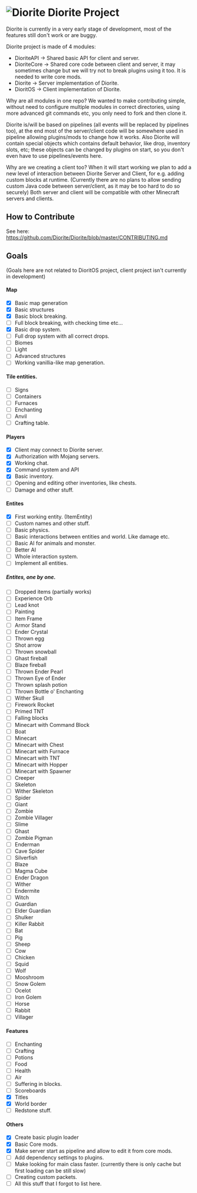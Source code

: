 # ![Diorite](http://hydra-media.cursecdn.com/minecraft.gamepedia.com/0/08/Diorite.png?version=b51c48a2486c6efd87f3ba9b13c8738a) Diorite Project

Diorite is currently in a very early stage of development, most of the features still don't work or are buggy.

Diorite project is made of 4 modules:
* DioriteAPI -> Shared basic API for client and server.
* DioriteCore -> Shared core code between client and server, it may sometimes change but we will try not to break plugins using it too. It is needed to write core mods.
* Diorite -> Server implementation of Diorite.
* DioritOS -> Client implementation of Diorite.

Why are all modules in one repo? We wanted to make contributing simple, without need to configure multiple modules in correct directories, using more advanced git commands etc, you only need to fork and then clone it.

<!--- 'most of server/client code will be somewhere used in pipeline' - could you fix that one? you mean 'sometime'? -->
Diorite is/will be based on pipelines (all events will be replaced by pipelines too), at the end most of the server/client code will be somewhere used in pipeline allowing plugins/mods to change how it works.
Also Diorite will contain special objects which contains default behavior, like drop, inventory slots, etc; these objects can be changed by plugins on start, so you don't even have to use pipelines/events here.

Why are we creating a client too? When it will start working we plan to add a new level of interaction between Diorite Server and Client, for e.g. adding custom blocks at runtime. (Currently there are no plans to allow sending custom Java code between server/client, as it may be too hard to do so securely) Both server and client will be compatible with other Minecraft servers and clients.

## How to Contribute
See here: https://github.com/Diorite/Diorite/blob/master/CONTRIBUTING.md

## Goals
(Goals here are not related to DioritOS project, client project isn't currently in development)

#### Map
- [x] Basic map generation
- [x] Basic structures
- [x] Basic block breaking.
- [ ] Full block breaking, with checking time etc...
- [x] Basic drop system.
- [ ] Full drop system with all correct drops.
- [ ] Biomes
- [ ] Light
- [ ] Advanced structures
- [ ] Working vanillia-like map generation.

#### Tile entities.
- [ ] Signs
- [ ] Containers
- [ ] Furnaces
- [ ] Enchanting
- [ ] Anvil
- [ ] Crafting table.

#### Players
- [x] Client may connect to Diorite server.
- [x] Authorization with Mojang servers.
- [x] Working chat.
- [x] Command system and API
- [x] Basic inventory.
- [ ] Opening and editing other inventories, like chests.
- [ ] Damage and other stuff.

#### Entites
- [x] First working entity. (ItemEntity)
- [ ] Custom names and other stuff.
- [ ] Basic physics.
- [ ] Basic interactions between entities and world. Like damage etc.
- [ ] Basic AI for animals and monster.
- [ ] Better AI
- [ ] Whole interaction system.
- [ ] Implement all entities.

##### Entites, one by one.
- [ ] Dropped items (partially works)
- [ ] Experience Orb
- [ ] Lead knot
- [ ] Painting
- [ ] Item Frame
- [ ] Armor Stand
- [ ] Ender Crystal
- [ ] Thrown egg
- [ ] Shot arrow
- [ ] Thrown snowball
- [ ] Ghast fireball
- [ ] Blaze fireball
- [ ] Thrown Ender Pearl
- [ ] Thrown Eye of Ender
- [ ] Thrown splash potion
- [ ] Thrown Bottle o' Enchanting
- [ ] Wither Skull
- [ ] Firework Rocket
- [ ] Primed TNT
- [ ] Falling blocks
- [ ] Minecart with Command Block
- [ ] Boat
- [ ] Minecart
- [ ] Minecart with Chest
- [ ] Minecart with Furnace
- [ ] Minecart with TNT
- [ ] Minecart with Hopper
- [ ] Minecart with Spawner
- [ ] Creeper
- [ ] Skeleton
- [ ] Wither Skeleton	
- [ ] Spider
- [ ] Giant
- [ ] Zombie
- [ ] Zombie Villager	
- [ ] Slime
- [ ] Ghast
- [ ] Zombie Pigman	
- [ ] Enderman
- [ ] Cave Spider
- [ ] Silverfish
- [ ] Blaze
- [ ] Magma Cube
- [ ] Ender Dragon
- [ ] Wither
- [ ] Endermite
- [ ] Witch
- [ ] Guardian
- [ ] Elder Guardian
- [ ] Shulker
- [ ] Killer Rabbit
- [ ] Bat
- [ ] Pig
- [ ] Sheep
- [ ] Cow
- [ ] Chicken
- [ ] Squid
- [ ] Wolf
- [ ] Mooshroom
- [ ] Snow Golem
- [ ] Ocelot
- [ ] Iron Golem
- [ ] Horse
- [ ] Rabbit
- [ ] Villager

#### Features
- [ ] Enchanting
- [ ] Crafting
- [ ] Potions
- [ ] Food
- [ ] Health
- [ ] Air
- [ ] Suffering in blocks.
- [ ] Scoreboards
- [x] Titles
- [x] World border
- [ ] Redstone stuff.

#### Others
- [x] Create basic plugin loader
- [x] Basic Core mods.
- [x] Make server start as pipeline and allow to edit it from core mods.
- [ ] Add dependency settings to plugins.
- [ ] Make looking for main class faster. (currently there is only cache but first loading can be still slow)
- [ ] Creating custom packets.
- [ ] All this stuff that I forgot to list here.
